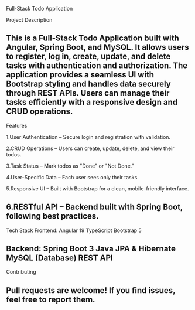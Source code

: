 Full-Stack Todo Application

Project Description

This is a Full-Stack Todo Application built with Angular, Spring Boot, and MySQL.
It allows users to register, log in, create, update, and delete tasks with authentication and authorization.
The application provides a seamless UI with Bootstrap styling and handles data securely through REST APIs.
Users can manage their tasks efficiently with a responsive design and CRUD operations.
-------------------------------------------------------------------------------------------------------------
Features

1.User Authentication – Secure login and registration with validation.

2.CRUD Operations – Users can create, update, delete, and view their todos.

3.Task Status – Mark todos as "Done" or "Not Done."

4.User-Specific Data – Each user sees only their tasks.

5.Responsive UI – Built with Bootstrap for a clean, mobile-friendly interface.

6.RESTful API – Backend built with Spring Boot, following best practices.
-------------------------------------------------------------------------------------------------------------
Tech Stack
  Frontend:
    Angular 19
    TypeScript
    Bootstrap 5
  
  Backend:
    Spring Boot 3
    Java
    JPA & Hibernate
    MySQL (Database)
    REST API
-------------------------------------------------------------------------------------------------------------
Contributing

Pull requests are welcome! If you find issues, feel free to report them.
-------------------------------------------------------------------------------------------------------------
